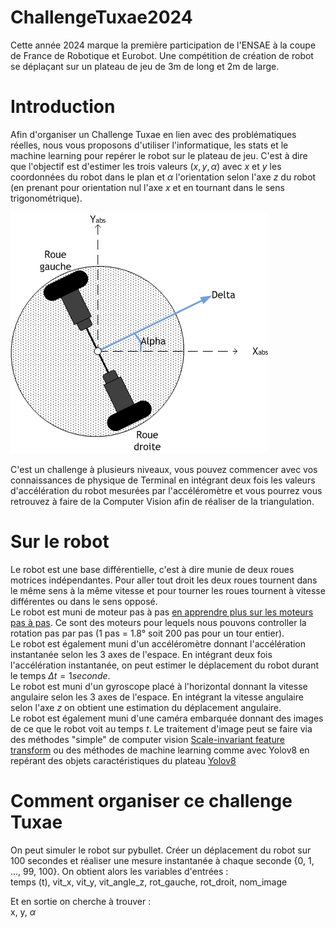 

# ChallengeTuxae2024  
Cette année 2024 marque la première participation de l'ENSAE à la coupe de France de Robotique et Eurobot. Une compétition de création de robot se déplaçant sur un plateau de jeu de 3m de long et 2m de large.  

# Introduction
Afin d'organiser un Challenge Tuxae en lien avec des problématiques réelles, nous vous proposons d'utiliser l'informatique, les stats et le machine learning pour repérer le robot sur le plateau de jeu. C'est à dire que l'objectif est d'estimer les trois valeurs $(x, y, \alpha)$ avec $x$ et $y$ les coordonnées du robot dans le plan et $\alpha$ l'orientation selon l'axe $z$ du robot (en prenant pour orientation nul l'axe $x$ et en tournant dans le sens trigonométrique).  

![Schéma explicatif](Documentations/RobotDifferentiel.png)

C'est un challenge à plusieurs niveaux, vous pouvez commencer avec vos connaissances de physique de Terminal en intégrant deux fois les valeurs d'accélération du robot mesurées par l'accéléromètre et vous pourrez vous retrouvez à faire de la Computer Vision afin de réaliser de la triangulation.  

# Sur le robot
Le robot est une base différentielle, c'est à dire munie de deux roues motrices indépendantes. Pour aller tout droit les deux roues tournent dans le même sens à la même vitesse et pour tourner les roues tournent à vitesse différentes ou dans le sens opposé.  
Le robot est muni de moteur pas à pas [en apprendre plus sur les moteurs pas à pas](https://youtu.be/eyqwLiowZiU?si=CtTXujWScu991Usb). Ce sont des moteurs pour lequels nous pouvons controller la rotation pas par pas (1 pas = 1.8° soit 200 pas pour un tour entier).  
Le robot est également muni d'un accéléromètre donnant l'accélération instantanée selon les 3 axes de l'espace. En intégrant deux fois l'accélération instantanée, on peut estimer le déplacement du robot durant le temps $\Delta t = 1 seconde$.  
Le robot est muni d'un gyroscope placé à l'horizontal donnant la vitesse angulaire selon les 3 axes de l'espace. En intégrant la vitesse angulaire selon l'axe $z$ on obtient une estimation du déplacement angulaire.   
Le robot est également muni d'une caméra embarquée donnant des images de ce que le robot voit au temps $t$. Le traitement d'image peut se faire via des méthodes "simple" de computer vision [Scale-invariant feature transform](https://fr.wikipedia.org/wiki/Scale-invariant_feature_transform) ou des méthodes de machine learning comme avec Yolov8 en repérant des objets caractéristiques du plateau [Yolov8]()

# Comment organiser ce challenge Tuxae
On peut simuler le robot sur pybullet. Créer un déplacement du robot sur 100 secondes et réaliser une mesure instantanée à chaque seconde {0, 1, ..., 99, 100}. On obtient alors les variables d'entrées :  
temps (t), vit_x, vit_y, vit_angle_z, rot_gauche, rot_droit, nom_image    

Et en sortie on cherche à trouver :  
x, y, $\alpha$


